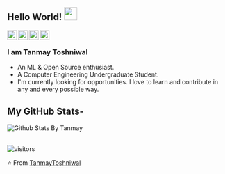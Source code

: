 ## Hello World! <img src="https://raw.githubusercontent.com/iampavangandhi/iampavangandhi/master/gifs/Hi.gif" width="30px"></h2>

<a href="https://www.linkedin.com/in/tanmay-toshniwal/">
  <img align="left" alt="Tanmay's Linkdein" width="22px" src="https://cdn.jsdelivr.net/npm/simple-icons@v3/icons/linkedin.svg" />
</a>
<a href="https://github.com/tanmaytoshniwal">
  <img align="left" alt="Tanmay's Github" width="22px" src="https://cdn.jsdelivr.net/npm/simple-icons@v3/icons/github.svg" />
</a>
<a href="https://www.hackerrank.com/tanmay5607">
  <img align="left" alt="Tanmay's Hackerrank" width="22px" src="https://cdn.jsdelivr.net/npm/simple-icons@v3/icons/hackerrank.svg" />
</a>
<a href="https://www.instagram.com/_tanmay5607/">
  <img align="left" alt="Tanmay's Instagram" width="22px" src="https://cdn.jsdelivr.net/npm/simple-icons@3.1.0/icons/instagram.svg" />
</a>
<br />

### I am Tanmay Toshniwal
- An ML & Open Source enthusiast.
- A Computer Engineering Undergraduate Student. 
- I'm currently looking for opportunities. I love to learn and contribute in any and every possible way.



## My GitHub Stats-
  
  ![Github Stats By Tanmay](https://github-readme-stats.vercel.app/api?username=tanmaytoshniwal&show_icons=true&theme=radical)  
</br>

 ![visitors](https://visitor-badge.laobi.icu/badge?page_id=tanmaytoshniwal.tanmaytoshniwal)


⭐️ From [TanmayToshniwal](https://github.com/tanmaytoshniwal)
